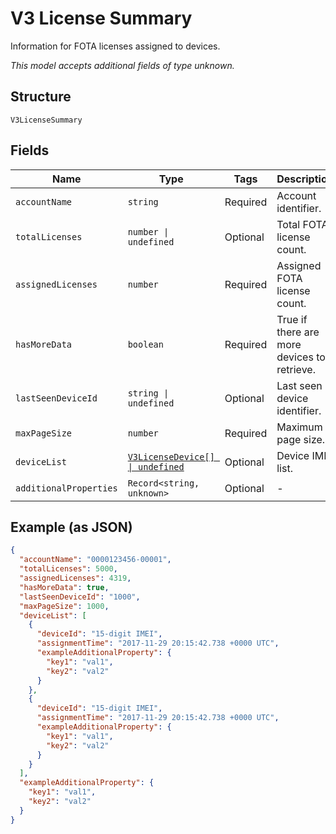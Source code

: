 
# V3 License Summary

Information for FOTA licenses assigned to devices.

*This model accepts additional fields of type unknown.*

## Structure

`V3LicenseSummary`

## Fields

| Name | Type | Tags | Description |
|  --- | --- | --- | --- |
| `accountName` | `string` | Required | Account identifier. |
| `totalLicenses` | `number \| undefined` | Optional | Total FOTA license count. |
| `assignedLicenses` | `number` | Required | Assigned FOTA license count. |
| `hasMoreData` | `boolean` | Required | True if there are more devices to retrieve. |
| `lastSeenDeviceId` | `string \| undefined` | Optional | Last seen device identifier. |
| `maxPageSize` | `number` | Required | Maximum page size. |
| `deviceList` | [`V3LicenseDevice[] \| undefined`](../../doc/models/v3-license-device.md) | Optional | Device IMEI list. |
| `additionalProperties` | `Record<string, unknown>` | Optional | - |

## Example (as JSON)

```json
{
  "accountName": "0000123456-00001",
  "totalLicenses": 5000,
  "assignedLicenses": 4319,
  "hasMoreData": true,
  "lastSeenDeviceId": "1000",
  "maxPageSize": 1000,
  "deviceList": [
    {
      "deviceId": "15-digit IMEI",
      "assignmentTime": "2017-11-29 20:15:42.738 +0000 UTC",
      "exampleAdditionalProperty": {
        "key1": "val1",
        "key2": "val2"
      }
    },
    {
      "deviceId": "15-digit IMEI",
      "assignmentTime": "2017-11-29 20:15:42.738 +0000 UTC",
      "exampleAdditionalProperty": {
        "key1": "val1",
        "key2": "val2"
      }
    }
  ],
  "exampleAdditionalProperty": {
    "key1": "val1",
    "key2": "val2"
  }
}
```

